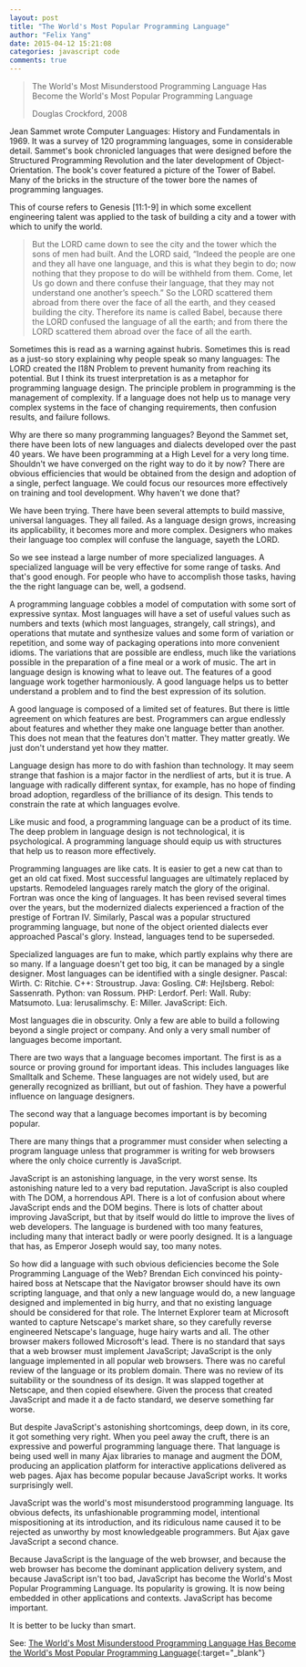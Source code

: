 ```yaml
---
layout: post
title: "The World's Most Popular Programming Language"
author: "Felix Yang"
date: 2015-04-12 15:21:08
categories: javascript code
comments: true
---
```


> The World's Most Misunderstood Programming Language Has Become the World's Most Popular Programming Language
> 
> Douglas Crockford, 2008

Jean Sammet wrote Computer Languages: History and Fundamentals in 1969. It was a survey of 120 programming languages, some in considerable detail. Sammet's book chronicled languages that were designed before the Structured Programming Revolution and the later development of Object-Orientation. The book's cover featured a picture of the Tower of Babel. Many of the bricks in the structure of the tower bore the names of programming languages.

This of course refers to Genesis [11:1-9] in which some excellent engineering talent was applied to the task of building a city and a tower with which to unify the world.

> But the LORD came down to see the city and the tower which the sons of men had built. And the LORD said, “Indeed the people are one and they all have one language, and this is what they begin to do; now nothing that they propose to do will be withheld from them. Come, let Us go down and there confuse their language, that they may not understand one another’s speech.” So the LORD scattered them abroad from there over the face of all the earth, and they ceased building the city. Therefore its name is called Babel, because there the LORD confused the language of all the earth; and from there the LORD scattered them abroad over the face of all the earth.

Sometimes this is read as a warning against hubris. Sometimes this is read as a just-so story explaining why people speak so many languages: The LORD created the I18N Problem to prevent humanity from reaching its potential. But I think its truest interpretation is as a metaphor for programming language design. The principle problem in programming is the management of complexity. If a language does not help us to manage very complex systems in the face of changing requirements, then confusion results, and failure follows.

Why are there so many programming languages? Beyond the Sammet set, there have been lots of new languages and dialects developed over the past 40 years. We have been programming at a High Level for a very long time. Shouldn't we have converged on the right way to do it by now? There are obvious efficiencies that would be obtained from the design and adoption of a single, perfect language. We could focus our resources more effectively on training and tool development. Why haven't we done that?

We have been trying. There have been several attempts to build massive, universal languages. They all failed. As a language design grows, increasing its applicability, it becomes more and more complex. Designers who makes their language too complex will confuse the language, sayeth the LORD.

So we see instead a large number of more specialized languages. A specialized language will be very effective for some range of tasks. And that's good enough. For people who have to accomplish those tasks, having the the right language can be, well, a godsend.

A programming language cobbles a model of computation with some sort of expressive syntax. Most languages will have a set of useful values such as numbers and texts (which most languages, strangely, call strings), and operations that mutate and synthesize values and some form of variation or repetition, and some way of packaging operations into more convenient idioms. The variations that are possible are endless, much like the variations possible in the preparation of a fine meal or a work of music. The art in language design is knowing what to leave out. The features of a good language work together harmoniously. A good language helps us to better understand a problem and to find the best expression of its solution.

A good language is composed of a limited set of features. But there is little agreement on which features are best. Programmers can argue endlessly about features and whether they make one language better than another. This does not mean that the features don't matter. They matter greatly. We just don't understand yet how they matter.

Language design has more to do with fashion than technology. It may seem strange that fashion is a major factor in the nerdliest of arts, but it is true. A language with radically different syntax, for example, has no hope of finding broad adoption, regardless of the brilliance of its design. This tends to constrain the rate at which languages evolve.

Like music and food, a programming language can be a product of its time. The deep problem in language design is not technological, it is psychological. A programming language should equip us with structures that help us to reason more effectively.

Programming languages are like cats. It is easier to get a new cat than to get an old cat fixed. Most successful languages are ultimately replaced by upstarts. Remodeled languages rarely match the glory of the original. Fortran was once the king of languages. It has been revised several times over the years, but the modernized dialects experienced a fraction of the prestige of Fortran IV. Similarly, Pascal was a popular structured programming language, but none of the object oriented dialects ever approached Pascal's glory. Instead, languages tend to be superseded.

Specialized languages are fun to make, which partly explains why there are so many. If a language doesn't get too big, it can be managed by a single designer. Most languages can be identified with a single designer. Pascal: Wirth. C: Ritchie. C++: Stroustrup. Java: Gosling. C#: Hejlsberg. Rebol: Sassenrath. Python: van Rossum. PHP: Lerdorf. Perl: Wall. Ruby: Matsumoto. Lua: Ierusalimschy. E: Miller. JavaScript: Eich.

Most languages die in obscurity. Only a few are able to build a following beyond a single project or company. And only a very small number of languages become important.

There are two ways that a language becomes important. The first is as a source or proving ground for important ideas. This includes languages like Smalltalk and Scheme. These languages are not widely used, but are generally recognized as brilliant, but out of fashion. They have a powerful influence on language designers.

The second way that a language becomes important is by becoming popular.

There are many things that a programmer must consider when selecting a program language unless that programmer is writing for web browsers where the only choice currently is JavaScript.

JavaScript is an astonishing language, in the very worst sense. Its astonishing nature led to a very bad reputation. JavaScript is also coupled with The DOM, a horrendous API. There is a lot of confusion about where JavaScript ends and the DOM begins. There is lots of chatter about improving JavaScript, but that by itself would do little to improve the lives of web developers. The language is burdened with too many features, including many that interact badly or were poorly designed. It is a language that has, as Emperor Joseph would say, too many notes.

So how did a language with such obvious deficiencies become the Sole Programming Language of the Web? Brendan Eich convinced his pointy-haired boss at Netscape that the Navigator browser should have its own scripting language, and that only a new language would do, a new language designed and implemented in big hurry, and that no existing language should be considered for that role. The Internet Explorer team at Microsoft wanted to capture Netscape's market share, so they carefully reverse engineered Netscape's language, huge hairy warts and all. The other browser makers followed Microsoft's lead. There is no standard that says that a web browser must implement JavaScript; JavaScript is the only language implemented in all popular web browsers. There was no careful review of the language or its problem domain. There was no review of its suitability or the soundness of its design. It was slapped together at Netscape, and then copied elsewhere. Given the process that created JavaScript and made it a de facto standard, we deserve something far worse.

But despite JavaScript's astonishing shortcomings, deep down, in its core, it got something very right. When you peel away the cruft, there is an expressive and powerful programming language there. That language is being used well in many Ajax libraries to manage and augment the DOM, producing an application platform for interactive applications delivered as web pages. Ajax has become popular because JavaScript works. It works surprisingly well.

JavaScript was the world's most misunderstood programming language. Its obvious defects, its unfashionable programming model, intentional mispositioning at its introduction, and its ridiculous name caused it to be rejected as unworthy by most knowledgeable programmers. But Ajax gave JavaScript a second chance.

Because JavaScript is the language of the web browser, and because the web browser has become the dominant application delivery system, and because JavaScript isn't too bad, JavaScript has become the World's Most Popular Programming Language. Its popularity is growing. It is now being embedded in other applications and contexts. JavaScript has become important.

It is better to be lucky than smart.

See: [The World's Most Misunderstood Programming Language Has Become the World's Most Popular Programming Language](http://www.crockford.com/javascript/popular.html){:target="_blank"}
